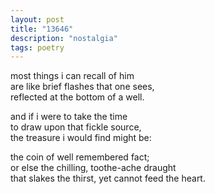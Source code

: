 ```yaml
---
layout: post
title: "13646"
description: "nostalgia"
tags: poetry
---
```


most things i can recall of him <br>
are like brief flashes that one sees, <br>
reflected at the bottom of a well.

and if i were to take the time <br>
to draw upon that fickle source, <br>
the treasure i would find might be:

the coin of well remembered fact; <br>
or else the chilling, toothe-ache draught <br>
that slakes the thirst, yet cannot feed the heart.
